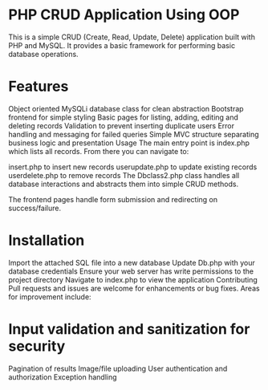 # PHP CRUD Application Using OOP
This is a simple CRUD (Create, Read, Update, Delete) application built with PHP and MySQL. It provides a basic framework for performing basic database operations.

# Features
Object oriented MySQLi database class for clean abstraction
Bootstrap frontend for simple styling
Basic pages for listing, adding, editing and deleting records
Validation to prevent inserting duplicate users
Error handling and messaging for failed queries
Simple MVC structure separating business logic and presentation
Usage
The main entry point is index.php which lists all records. From there you can navigate to:

insert.php to insert new records
userupdate.php to update existing records
userdelete.php to remove records
The Dbclass2.php class handles all database interactions and abstracts them into simple CRUD methods.

The frontend pages handle form submission and redirecting on success/failure.

# Installation
Import the attached SQL file into a new database
Update Db.php with your database credentials
Ensure your web server has write permissions to the project directory
Navigate to index.php to view the application
Contributing
Pull requests and issues are welcome for enhancements or bug fixes. Areas for improvement include:

# Input validation and sanitization for security
Pagination of results
Image/file uploading
User authentication and authorization
Exception handling
